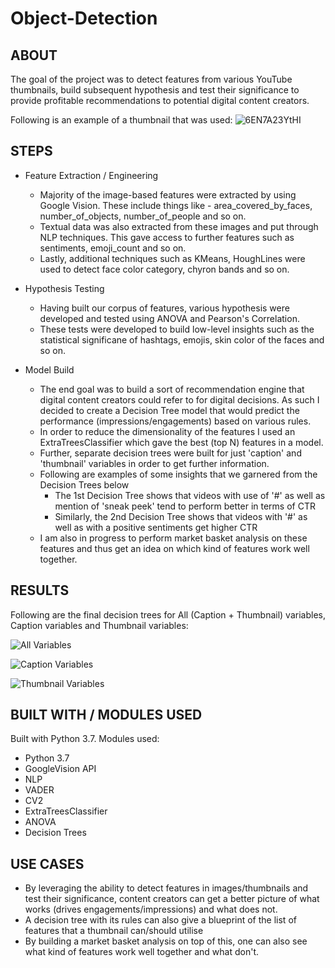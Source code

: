 # Object-Detection

## ABOUT

The goal of the project was to detect features from various YouTube thumbnails, build subsequent hypothesis and test their significance to provide profitable recommendations to potential digital content creators.

Following is an example of a thumbnail that was used:
![6EN7A23YtHI](https://user-images.githubusercontent.com/69982245/161476440-a494b83c-c997-4eb4-9511-a67684df4c16.jpg)

## STEPS

- Feature Extraction / Engineering
     - Majority of the image-based features were extracted by using Google Vision. These include things like - area_covered_by_faces, number_of_objects, number_of_people and so on. 
     - Textual data was also extracted from these images and put through NLP techniques. This gave access to further features such as sentiments, emoji_count and so on. 
     - Lastly, additional techniques such as KMeans, HoughLines were used to detect face color category, chyron bands and so on. 

- Hypothesis Testing
     - Having built our corpus of features, various hypothesis were developed and tested using ANOVA and Pearson's Correlation. 
     - These tests were developed to build low-level insights such as the statistical significane of hashtags, emojis, skin color of the faces and so on. 

- Model Build
     - The end goal was to build a sort of recommendation engine that digital content creators could refer to for digital decisions. As such I decided to create a Decision Tree model that would predict the performance (impressions/engagements) based on various rules. 
     - In order to reduce the dimensionality of the features I used an ExtraTreesClassifier which gave the best (top N) features in a model. 
     - Further, separate decision trees were built for just 'caption' and 'thumbnail' variables in order to get further information. 
     - Following are examples of some insights that we garnered from the Decision Trees below
          - The 1st Decision Tree shows that videos with use of '#' as well as mention of 'sneak peek' tend to perform better in terms of CTR
          - Similarly, the 2nd Decision Tree shows that videos with '#' as well as with a positive sentiments get higher CTR
     - I am also in progress to perform market basket analysis on these features and thus get an idea on which kind of features work well together. 

## RESULTS

Following are the final decision trees for All (Caption + Thumbnail) variables, Caption variables and Thumbnail variables:

![All Variables](https://user-images.githubusercontent.com/69982245/161476198-4263bdb9-6b86-4bf2-8535-e6f74166c50f.png)

![Caption Variables](https://user-images.githubusercontent.com/69982245/161476235-e0460a2b-17be-47a1-9747-f02bb25cc840.png)

![Thumbnail Variables](https://user-images.githubusercontent.com/69982245/161476241-3bb7f3fd-8b26-4a64-bafd-c7e4cb0df9b6.png)


## BUILT WITH / MODULES USED

Built with Python 3.7. Modules used:
 - Python 3.7
 - GoogleVision API
 - NLP
 - VADER
 - CV2
 - ExtraTreesClassifier
 - ANOVA
 - Decision Trees

## USE CASES
 - By leveraging the ability to detect features in images/thumbnails and test their significance, content creators can get a better picture of what works (drives engagements/impressions) and what does not.
 - A decision tree with its rules can also give a blueprint of the list of features that a thumbnail can/should utilise
 - By building a market basket analysis on top of this, one can also see what kind of features work well together and what don't.
